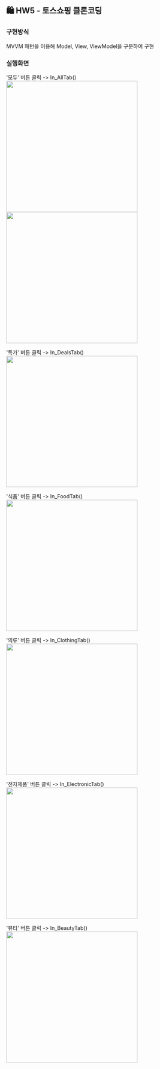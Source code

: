 ## 🛍️ HW5 - 토스쇼핑 클론코딩

### 구현방식
MVVM 패턴을 이용해 Model, View, ViewModel을 구분하여 구현<br>

### 실행화면
'모두' 버튼 클릭 -> In_AllTab()
<br>
  <img src="Captures/capture1.png" width="350"/>
<br>
  <img src="Captures/capture2.png" width="350"/>
<br>

'특가' 버튼 클릭 -> In_DealsTab()<br>
<img src="Captures/capture3.png" width="350"/>
<br>

'식품' 버튼 클릭 -> In_FoodTab()<br>
<img src="Captures/capture4.png" width="350"/>
<br>

'의류' 버튼 클릭 -> In_ClothingTab()<br>
<img src="Captures/capture5.png" width="350"/>
<br>

'전자제품' 버튼 클릭 -> In_ElectronicTab()<br>
<img src="Captures/capture6.png" width="350"/>
<br>

'뷰티' 버튼 클릭 -> In_BeautyTab()<br>
<img src="Captures/capture7.png" width="350"/>
